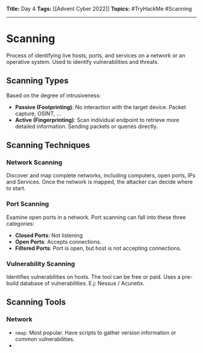 **Title:** Day 4
**Tags:** [[Advent Cyber 2022]]
**Topics:** #TryHackMe #Scanning

---
# Scanning
Process of identifying live hosts, ports, and services on a network or an operative system. Used to identify vulnerabilities and threats.

## Scanning Types
Based on the degree of intrusiveness:
- **Passive (Footprinting)**: No interaction with the target device. Packet capture, OSINT, … 
- **Active (Fingerprinting)**: Scan individual endpoint to retrieve more detailed information. Sending packets or queries directly.

## Scanning Techniques
### Network Scanning
Discover and map complete networks, including computers, open ports, IPs and Services. Once the network is mapped, the attacker can decide where to start.

### Port Scanning
Examine open ports in a network. Port scanning can fall into these three categories:
- **Closed Ports**: Not listening
- **Open Ports**: Accepts connections.
- **Filtered Ports**: Port is open, but host is not accepting connections.

### Vulnerability Scanning
Identifies vulnerabilities on hosts. The tool can be free or paid. Uses a pre-build database of vulnerabilities. E.j: Nessus / Acunetix.

## Scanning Tools
### Network
- `nmap`: Most popular. Have scripts to gather version information or common vulnerabilities.
- 
